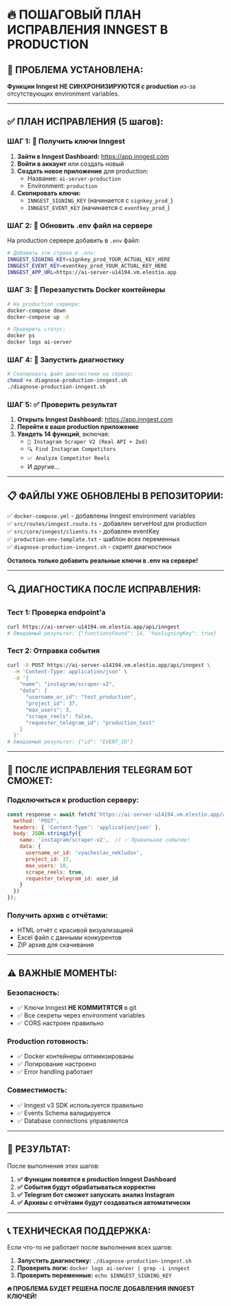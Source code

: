 # 🔥 ПОШАГОВЫЙ ПЛАН ИСПРАВЛЕНИЯ INNGEST В PRODUCTION

## 🚨 **ПРОБЛЕМА УСТАНОВЛЕНА:**
**Функции Inngest НЕ СИНХРОНИЗИРУЮТСЯ с production** из-за отсутствующих environment variables.

---

## ✅ **ПЛАН ИСПРАВЛЕНИЯ (5 шагов):**

### **ШАГ 1: 🔑 Получить ключи Inngest**

1. **Зайти в Inngest Dashboard:** https://app.inngest.com
2. **Войти в аккаунт** или создать новый
3. **Создать новое приложение** для production:
   - Название: `ai-server-production` 
   - Environment: `production`
4. **Скопировать ключи:**
   - `INNGEST_SIGNING_KEY` (начинается с `signkey_prod_`)
   - `INNGEST_EVENT_KEY` (начинается с `eventkey_prod_`)

### **ШАГ 2: 📝 Обновить .env файл на сервере**

На production сервере добавить в `.env` файл:

```bash
# Добавить эти строки в .env:
INNGEST_SIGNING_KEY=signkey_prod_YOUR_ACTUAL_KEY_HERE
INNGEST_EVENT_KEY=eventkey_prod_YOUR_ACTUAL_KEY_HERE  
INNGEST_APP_URL=https://ai-server-u14194.vm.elestio.app
```

### **ШАГ 3: 🐳 Перезапустить Docker контейнеры**

```bash
# На production сервере:
docker-compose down
docker-compose up -d

# Проверить статус:
docker ps
docker logs ai-server
```

### **ШАГ 4: 🧪 Запустить диагностику**

```bash
# Скопировать файл диагностики на сервер:
chmod +x diagnose-production-inngest.sh
./diagnose-production-inngest.sh
```

### **ШАГ 5: ✅ Проверить результат**

1. **Открыть Inngest Dashboard:** https://app.inngest.com
2. **Перейти в ваше production приложение**
3. **Увидеть 14 функций**, включая:
   - `🤖 Instagram Scraper V2 (Real API + Zod)`
   - `🔍 Find Instagram Competitors` 
   - `📈 Analyze Competitor Reels`
   - И другие...

---

## 📋 **ФАЙЛЫ УЖЕ ОБНОВЛЕНЫ В РЕПОЗИТОРИИ:**

✅ `docker-compose.yml` - добавлены Inngest environment variables  
✅ `src/routes/inngest.route.ts` - добавлен serveHost для production  
✅ `src/core/inngest/clients.ts` - добавлен eventKey  
✅ `production-env-template.txt` - шаблон всех переменных  
✅ `diagnose-production-inngest.sh` - скрипт диагностики  

**Осталось только добавить реальные ключи в .env на сервере!**

---

## 🔍 **ДИАГНОСТИКА ПОСЛЕ ИСПРАВЛЕНИЯ:**

### **Тест 1: Проверка endpoint'а**
```bash
curl https://ai-server-u14194.vm.elestio.app/api/inngest
# Ожидаемый результат: {"functionsFound": 14, "hasSigningKey": true}
```

### **Тест 2: Отправка события**
```bash
curl -X POST https://ai-server-u14194.vm.elestio.app/api/inngest \
  -H 'Content-Type: application/json' \
  -d '{
    "name": "instagram/scraper-v2",
    "data": {
      "username_or_id": "test_production",
      "project_id": 37,
      "max_users": 3,
      "scrape_reels": false,
      "requester_telegram_id": "production_test"
    }
  }'
# Ожидаемый результат: {"id": "EVENT_ID"}
```

---

## 🎯 **ПОСЛЕ ИСПРАВЛЕНИЯ TELEGRAM БОТ СМОЖЕТ:**

### **Подключиться к production серверу:**
```javascript
const response = await fetch('https://ai-server-u14194.vm.elestio.app/api/inngest', {
  method: 'POST',
  headers: { 'Content-Type': 'application/json' },
  body: JSON.stringify({
    name: 'instagram/scraper-v2',  // ✅ Правильное событие!
    data: {
      username_or_id: 'vyacheslav_nekludov',
      project_id: 37,
      max_users: 10,
      scrape_reels: true,
      requester_telegram_id: user_id
    }
  })
});
```

### **Получить архив с отчётами:**
- HTML отчёт с красивой визуализацией
- Excel файл с данными конкурентов
- ZIP архив для скачивания

---

## ⚠️ **ВАЖНЫЕ МОМЕНТЫ:**

### **Безопасность:**
- ✅ Ключи Inngest **НЕ КОММИТЯТСЯ** в git
- ✅ Все секреты через environment variables
- ✅ CORS настроен правильно

### **Production готовность:**
- ✅ Docker контейнеры оптимизированы
- ✅ Логирование настроено
- ✅ Error handling работает

### **Совместимость:**
- ✅ Inngest v3 SDK используется правильно
- ✅ Events Schema валидируется
- ✅ Database connections управляются

---

## 🎉 **РЕЗУЛЬТАТ:**

После выполнения этих шагов:

1. **✅ Функции появятся в production Inngest Dashboard**
2. **✅ События будут обрабатываться корректно**
3. **✅ Telegram бот сможет запускать анализ Instagram**
4. **✅ Архивы с отчётами будут создаваться автоматически**

---

## 📞 **ТЕХНИЧЕСКАЯ ПОДДЕРЖКА:**

Если что-то не работает после выполнения всех шагов:

1. **Запустить диагностику:** `./diagnose-production-inngest.sh`
2. **Проверить логи:** `docker logs ai-server | grep -i inngest`
3. **Проверить переменные:** `echo $INNGEST_SIGNING_KEY`

**🔥 ПРОБЛЕМА БУДЕТ РЕШЕНА ПОСЛЕ ДОБАВЛЕНИЯ INNGEST КЛЮЧЕЙ!** 